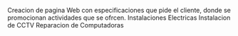 Creacion de pagina Web con especificaciones que pide el cliente, donde se promocionan actividades que se ofrcen.
Instalaciones Electricas
Instalacion de CCTV
Reparacion de Computadoras
